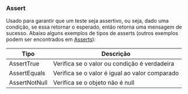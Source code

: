 ### Assert

Usado para garantir que um teste seja assertivo, ou seja, dado uma condição, se essa retornar o esperado, então retorna uma mensagem de sucesso.
Abaixo alguns exemplos de tipos de asserts (outros exemplos podem ser encontrados em [Asserts](https://junit.org/junit4/javadoc/4.12/org/junit/Assert.html)):

| Tipo        | Descrição                                    |
|-------------|----------------------------------------------|
|AssertTrue   |Verifica se o valor ou condição é verdadeira  |
|AssertEquals |Verifica se o valor é igual ao valor comparado|
|AssertNotNull|Verifica se o objeto não é null               |
